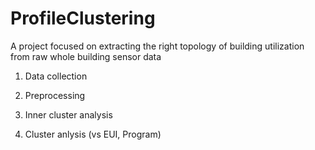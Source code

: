 # ProfileClustering 

A project focused on extracting the right topology of building utilization from raw whole building sensor data

1. Data collection

2. Preprocessing

3. Inner cluster analysis

4. Cluster anlysis (vs EUI, Program)

